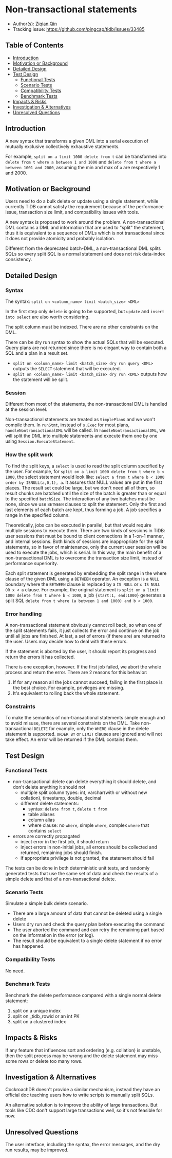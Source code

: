 # Non-transactional statements

- Author(s): [Ziqian Qin](http://github.com/ekexium)
- Tracking issue: https://github.com/pingcap/tidb/issues/33485

## Table of Contents

* [Introduction](#introduction)
* [Motivation or Background](#motivation-or-background)
* [Detailed Design](#detailed-design)
* [Test Design](#test-design)
    * [Functional Tests](#functional-tests)
    * [Scenario Tests](#scenario-tests)
    * [Compatibility Tests](#compatibility-tests)
    * [Benchmark Tests](#benchmark-tests)
* [Impacts & Risks](#impacts--risks)
* [Investigation & Alternatives](#investigation--alternatives)
* [Unresolved Questions](#unresolved-questions)

## Introduction

A new syntax that transforms a given DML into a serial execution of mutually exclusive collectively exhaustive statements. 

For example, `split on a limit 1000 delete from t` can be transformed into `delete from t where a between 1 and 1000` and `delete from t where a between 1001 and 2000`, assuming the min and max of `a` are respectively 1 and 2000.

## Motivation or Background

Users need to do a bulk delete or update using a single statement, while currently TiDB cannot satisfy the requirement because of the performance issue, transaction size limit, and compatibility issues with tools.

A new syntax is proposed to work around the problem. A non-transactional DML contains a DML and information that are used to "split" the statement, thus it is equivalent to a sequence of DMLs which is not transactional since it does not provide atomicity and probably isolation.

Different from the deprecated batch-DML, a non-transactional DML splits SQLs so every split SQL is a normal statement and does not risk data-index consistency.

## Detailed Design

### Syntax

The syntax: `split on <column_name> limit <batch_size> <DML>`

In the first step only `delete` is going to be supported, but `update` and `insert into select` are also worth considering.

The split column must be indexed. There are no other constraints on the DML.

There can be dry run syntax to show the actual SQLs that will be executed. Query plans are not returned since there is no elegant way to contain both a SQL and a plan in a result set. 
- `split on <column_name> limit <batch_size> dry run query <DML>` outputs the `SELECT` statement that will be executed.
- `split on <column_name> limit <batch_size> dry run <DML>` outputs how the statement will be split.

### Session

Different from most of the statements, the non-transactional DML is handled at the session level. 

Non-transactional statements are treated as `SimplePlan`s and we won't compile them. In `runStmt`, instead of `s.Exec` for most plans, `handleNontransactionalDML` will be called. In `handleNontransactionalDML`, we will split the DML into multiple statements and execute them one by one using `Session.ExecuteStatement`.

### How the split work

To find the split keys, a `select` is used to read the split column specified by the user. For example, for `split on a limit 1000 delete from t where b < 1000`, the select statement would look like: `select a from t where b < 1000 order by ISNULL(a,0,1), a`. It assures that NULL values are put in the first places. The result set could be large, but we don't need all of them, so result chunks are batched until the size of the batch is greater than or equal to the specified `batchSize`. The interaction of any two batches must be none, since we use `BETWEEN` clauses to split the statement. Only the first and last elements of each batch are kept, thus forming a job. A job specifies a range in the specified column.

Theoretically, jobs can be executed in parallel, but that would require multiple sessions to execute them. There are two kinds of sessions in TiDB: user sessions that must be bound to client connections in a 1-on-1 manner, and internal sessions. Both kinds of sessions are inappropriate for the split statements, so in favor of maintenance, only the current user session will be used to execute the jobs, which is serial. In this way, the main benefit of a non-transactional DML is to overcome the transaction size limit, instead of performance superiority.

Each split statement is generated by embedding the split range in the where clause of the given DML using a `BETWEEN` operator. An exception is a `NULL` boundary where the `BETWEEN` clause is replaced by a `IS NULL` or `x IS NULL OR x < a` clause.
For example, the original statement is `split on a limit 1000 delete from t where b < 1000`, 
a job `{start:1, end:1000}` generates a split SQL `delete from t where (a between 1 and 1000) and b < 1000`.

### Error handling

A non-transactional statement obviously cannot roll back, so when one of the split statements fails, it just collects the error and continue on the job until all jobs are finished. At last, a set of errors (if there are) are returned to the user. Users may decide how to deal with these errors.

If the statement is aborted by the user, it should report its progress and return the errors it has collected.

There is one exception, however. If the first job failed, we abort the whole process and return the error. There are 2 reasons for this behavior:

1. If for any reason all the jobs cannot succeed, failing in the first place is the best choice. For example, privileges are missing.
2. It's equivalent to rolling back the whole statement.

### Constraints

To make the semantics of non-transactional statements simple enough and to avoid misuse, 
there are several constraints on the DML.
Take non-transactional `DELETE` for example, only the `WHERE` clause in the delete statement is supported. 
`ORDER BY` or `LIMIT` clauses are ignored and will not take effect. An error will be returned if the DML contains them.

## Test Design

### Functional Tests

- non-transactional delete can delete everything it should delete, and don't delete anything it should not
    - multiple split column types: int, varchar(with or without new collation), timestamp, double, decimal
    - different delete statements:
        - syntax: `delete from t`, `delete t from`
        - table aliases
        - column alias
        - where clause: no `where`, simple `where`, complex `where` that contains `select`
- errors are correctly propagated
    - inject error in the first job, it should return
    - inject errors in non-initial jobs, all errors should be collected and returned, remaining jobs should finish.
    - if appropriate privilege is not granted, the statement should fail

The tests can be done in both deterministic unit tests, and randomly generated tests that use the same set of data and check the results of a simple delete and that of a non-transactional delete.

### Scenario Tests

Simulate a simple bulk delete scenario.

- There are a large amount of data that cannot be deleted using a single delete
- Users dry run and check the query plan before executing the command
- The user aborted the command and can retry the remaining part based on the information in the error (or log).
- The result should be equivalent to a single delete statement if no error has happened.

### Compatibility Tests

No need.

### Benchmark Tests

Benchmark the delete performance compared with a single normal delete statement:
1. split on a unique index
2. split on _tidb_rowid or an int PK
3. split on a clustered index

## Impacts & Risks

If any feature that influences sort and ordering (e.g. collation) is unstable, then the split process may be wrong and the delete statement may miss some rows or delete too many rows.

## Investigation & Alternatives

CockroachDB doesn't provide a similar mechanism, instead they have an official doc teaching users how to write scripts to manually split SQLs.

An alternative solution is to improve the ability of large transactions. But tools like CDC don't support large transactions well, so it's not feasible for now.

## Unresolved Questions

The user interface, including the syntax, the error messages, and the dry run results, may be improved.